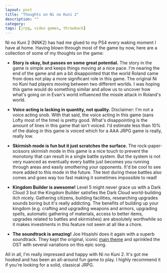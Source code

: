 ```yaml
---
layout: post
title: "Thoughts on Ni no Kuni 2"
description: ""
category: 
tags: [jrpg, video games, throwback]
---
```


Ni no Kuni 2 (NNK2) has had me glued to my PS4 every waking moment I have at home. Having blown through most of the game by now, here are a collection of some of my thoughts on the game:

* **Story is okay, but passes on some great potential.** The story in the game is simple and keeps things moving at a nice pace. I'm nearing the end of the game and am a bit disappointed that the world Roland came from does not play a more significant role in this game. The original Ni no Kuni had players moving between two different worlds. I was hoping this game would do something similar and allow us to uncover how what's going on in Evan's world influenced the missle attack in Roland's world.

* **Voice acting is lacking in quantity, not quality.** Disclaimer: I'm not a voice acting snob. With that said, the voice acting in this game (sans Lofty most of the time) is pretty good. What's disappointing is the amount of lines in this game that isn't voiced. I'd estimate less than 10% of the dialog in this game is voiced which for a AAA JRPG game is really, really low.

* **Skirmish mode is fun but it just scratches the surface.** The rock-paper-scissors skirmish mode in this game is a nice touch to prevent the monotony that can result in a single battle system. But the system is not very nuanced as eventually every battle just becomes you running through areas and easily smothering your opponents. It'd be cool to see more added to this mode in the future. The text during these battles also comes and goes way too fast making it sometimes impossible to read!

* **Kingdom Builder is awesome!** Level 5 might never grace us with a Dark Cloud 3 but the Kingdom Builder satisfies the Dark Cloud world-building itch nicely. Gathering citizens, building facilities, researching upgrades sounds boring but it's really addicting. The benefits of building up your kingdom (e.g. crafting and upgrading weapons and armors, upgrading spells, automatic gathering of materials, access to better items, upgrades related to battles and skirmishes) are absolutely worthwhile so it makes investments in this feature not seem at all like a chore.

* **The soundtrack is amazing!** Joe Hisaishi does it again with a superb soundtrack. They kept the original, iconic [main theme][1] and sprinkled the OST with several variations on this epic song.

All in all, I'm really impressed and happy with Ni no Kuni 2. It's got me hooked and has been an all-around fun game to play. I highly recommend it if you're looking for a solid, classical JRPG.

[1]: https://www.youtube.com/watch?v=G2n-ezsnHoM
